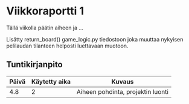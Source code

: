 # Viikkoraportti 1

Tällä viikolla päätin aiheen ja ...

Lisätty return_board() game_logic.py tiedostoon joka muuttaa nykyisen pelilaudan tilanteen helposti luettavaan muotoon.



## Tuntikirjanpito

| Päivä | Käytetty aika | Kuvaus |
|-------|------------|------------|
| 4.8   |     2      | Aiheen pohdinta, projektin luonti           |
